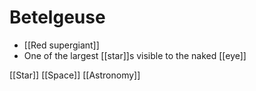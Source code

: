 # Betelgeuse

- [[Red supergiant]]
- One of the largest [[star]]s visible to the naked [[eye]]

[[Star]] [[Space]] [[Astronomy]]

